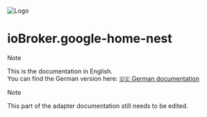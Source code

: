 ![Logo](../../admin/google-home-nest.png)

# ioBroker.google-home-nest

> [!NOTE]
> This is the documentation in English.<br>
> You can find the German version here: [🇩🇪 German documentation](../de/adapter_capabilities.md)

> [!NOTE]
> This part of the adapter documentation still needs to be edited.
